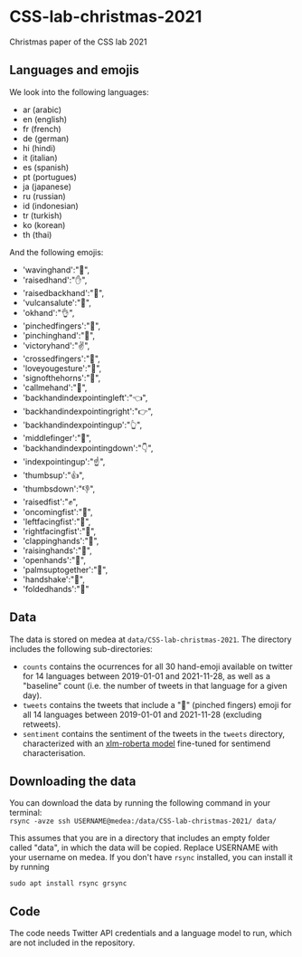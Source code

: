 # CSS-lab-christmas-2021
Christmas paper of the CSS lab 2021

## Languages and emojis
We look into the following languages:
* ar (arabic)
* en (english)
* fr (french)
* de (german)
* hi (hindi)
* it (italian)
* es (spanish)
* pt (portugues)
* ja (japanese)
* ru (russian)
* id (indonesian)
* tr (turkish)
* ko (korean)
* th (thai)

And the following emojis:
* 'wavinghand':"👋",
* 'raisedhand':"✋",
* 'raisedbackhand':"🤚",
* 'vulcansalute':"🖖",
* 'okhand':"👌",
* 'pinchedfingers':"🤌",
* 'pinchinghand':"🤏",
* 'victoryhand':"✌️",
* 'crossedfingers':"🤞",
* 'loveyougesture':"🤟",
* 'signofthehorns':"🤘",
* 'callmehand':"🤙",
* 'backhandindexpointingleft':"👈",
* 'backhandindexpointingright':"👉",
* 'backhandindexpointingup':"👆",
* 'middlefinger':"🖕",
* 'backhandindexpointingdown':"👇",
* 'indexpointingup':"☝️",
* 'thumbsup':"👍",
* 'thumbsdown':"👎",
* 'raisedfist':"✊",
* 'oncomingfist':"👊",
* 'leftfacingfist':"🤛",
* 'rightfacingfist':"🤜",
* 'clappinghands':"👏",
* 'raisinghands':"🙌",
* 'openhands':"👐",
* 'palmsuptogether':"🤲",
* 'handshake':"🤝",
* 'foldedhands':"🙏"

## Data
The data is stored on medea at `data/CSS-lab-christmas-2021`. The directory includes the following sub-directories:
* `counts` contains the ocurrences for all 30 hand-emoji available on twitter for 14 languages between 2019-01-01 and 2021-11-28, as well as a "baseline" count (i.e. the number of tweets in that language for a given day).
* `tweets` contains the tweets that include a "🤌" (pinched fingers) emoji for all 14 languages between 2019-01-01 and 2021-11-28 (excluding retweets).
* `sentiment` contains the sentiment of the tweets in the `tweets` directory, characterized with an [xlm-roberta model](https://huggingface.co/cardiffnlp/twitter-xlm-roberta-base-sentiment) fine-tuned for sentimend characterisation.

## Downloading the data
You can download the data by running the following command in your terminal:  
 `rsync -avze ssh USERNAME@medea:/data/CSS-lab-christmas-2021/ data/`
 
This assumes that you are in a directory that includes an empty folder called "data", in which the data will be copied. Replace USERNAME with your username on medea.
If you don't have `rsync` installed, you can install it by running  

`sudo apt install rsync grsync`

## Code
The code needs Twitter API credentials and a language model to run, which are not included in the repository.
